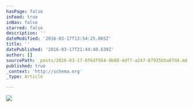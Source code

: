 ```yaml
---
hasPage: false
inFeed: true
inNav: false
starred: false
description: ''
dateModified: '2016-03-17T13:54:25.065Z'
title: ''
datePublished: '2016-03-17T21:44:40.639Z'
author: []
sourcePath: _posts/2016-03-17-0f6df564-9b88-4df7-a247-07935b5a07d4.md
published: true
_context: 'http://schema.org'
_type: Article

---
```

![](https://the-grid-user-content.s3-us-west-2.amazonaws.com/76d86781-7a62-42f6-837c-6bdcf243ade1.jpg)